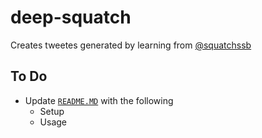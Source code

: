 # deep-squatch

Creates tweetes generated by learning from [@squatchssb](https://twitter.com/squatchssb)

## To Do

- Update [`README.MD`](README.md) with the following
  - Setup
  - Usage
